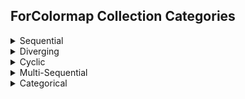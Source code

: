 ## ForColormap Collection Categories

<details>
  <summary>Sequential</summary>

|Name        |Family      |Gradient            |Palette       |Levels |Colorbar                 |
|------------|------------|--------------------|--------------|-------|-------------------------|
|acton       |acton       |Sequential          |Continuous    | 256   |![](png/acton_colorbar.png)       |
|acton10     |acton       |Sequential          |Discrete      |  10   |![](png/acton10_colorbar.png)     |
|acton25     |acton       |Sequential          |Discrete      |  25   |![](png/acton25_colorbar.png)     |
|acton50     |acton       |Sequential          |Discrete      |  50   |![](png/acton50_colorbar.png)     |
|acton100    |acton       |Sequential          |Discrete      | 100   |![](png/acton100_colorbar.png)    |
|bamako      |bamako      |Sequential          |Continuous    | 256   |![](png/bamako_colorbar.png)      |
|bamako10    |bamako      |Sequential          |Discrete      |  10   |![](png/bamako10_colorbar.png)    |
|bamako100   |bamako      |Sequential          |Discrete      | 100   |![](png/bamako100_colorbar.png)   |
|bamako25    |bamako      |Sequential          |Discrete      |  25   |![](png/bamako25_colorbar.png)    |
|bamako50    |bamako      |Sequential          |Discrete      |  50   |![](png/bamako50_colorbar.png)    |
|batlow      |batlow      |Sequential          |Continuous    | 256   |![](png/batlow_colorbar.png)      |
|batlow10    |batlow      |Sequential          |Discrete      |  10   |![](png/batlow10_colorbar.png)    |
|batlow100   |batlow      |Sequential          |Discrete      | 100   |![](png/batlow100_colorbar.png)   |
|batlow25    |batlow      |Sequential          |Discrete      |  25   |![](png/batlow25_colorbar.png)    |
|batlow50    |batlow      |Sequential          |Discrete      |  50   |![](png/batlow50_colorbar.png)    |
|batlowK     |batlow      |Sequential          |Continuous    | 256   |![](png/batlowK_colorbar.png)     |
|batlowK10   |batlow      |Sequential          |Discrete      |  10   |![](png/batlowK10_colorbar.png)   |
|batlowK100  |batlow      |Sequential          |Discrete      | 100   |![](png/batlowK100_colorbar.png)  |
|batlowK25   |batlow      |Sequential          |Discrete      |  25   |![](png/batlowK25_colorbar.png)   |
|batlowK50   |batlow      |Sequential          |Discrete      |  50   |![](png/batlowK50_colorbar.png)   |
|batlowW     |batlow      |Sequential          |Continuous    | 256   |![](png/batlowW_colorbar.png)     |
|batlowW10   |batlow      |Sequential          |Discrete      |  10   |![](png/batlowW10_colorbar.png)   |
|batlowW100  |batlow      |Sequential          |Discrete      | 100   |![](png/batlowW100_colorbar.png)  |
|batlowW25   |batlow      |Sequential          |Discrete      |  25   |![](png/batlowW25_colorbar.png)   |
|batlowW50   |batlow      |Sequential          |Discrete      |  50   |![](png/batlowW50_colorbar.png)   |
|bilbao      |bilbao      |Sequential          |Continuous    | 256   |![](png/bilbao_colorbar.png)      |
|bilbao10    |bilbao      |Sequential          |Discrete      |  10   |![](png/bilbao10_colorbar.png)    |
|bilbao100   |bilbao      |Sequential          |Discrete      | 100   |![](png/bilbao100_colorbar.png)   |
|bilbao25    |bilbao      |Sequential          |Discrete      |  25   |![](png/bilbao25_colorbar.png)    |
|bilbao50    |bilbao      |Sequential          |Discrete      |  50   |![](png/bilbao50_colorbar.png)    |
|buda        |buda        |Sequential          |Continuous    | 256   |![](png/buda_colorbar.png)        |
|buda10      |buda        |Sequential          |Discrete      |  10   |![](png/buda10_colorbar.png)      |
|buda100     |buda        |Sequential          |Discrete      | 100   |![](png/buda100_colorbar.png)     |
|buda25      |buda        |Sequential          |Discrete      |  25   |![](png/buda25_colorbar.png)      |
|buda50      |buda        |Sequential          |Discrete      |  50   |![](png/buda50_colorbar.png)      |
|davos       |davos       |Sequential          |Continuous    | 256   |![](png/davos_colorbar.png)       |
|davos10     |davos       |Sequential          |Discrete      |  10   |![](png/davos10_colorbar.png)     |
|davos100    |davos       |Sequential          |Discrete      | 100   |![](png/davos100_colorbar.png)    |
|davos25     |davos       |Sequential          |Discrete      |  25   |![](png/davos25_colorbar.png)     |
|davos50     |davos       |Sequential          |Discrete      |  50   |![](png/davos50_colorbar.png)     |
|devon       |devon       |Sequential          |Continuous    | 256   |![](png/devon_colorbar.png)       |
|devon10     |devon       |Sequential          |Discrete      |  10   |![](png/devon10_colorbar.png)     |
|devon100    |devon       |Sequential          |Discrete      | 100   |![](png/devon100_colorbar.png)    |
|devon25     |devon       |Sequential          |Discrete      |  25   |![](png/devon25_colorbar.png)     |
|devon50     |devon       |Sequential          |Discrete      |  50   |![](png/devon50_colorbar.png)     |
|glasgow     |glasgow     |Sequential          |Continuous    | 256   |![](png/glasgow_colorbar.png)     |
|glasgow10   |glasgow     |Sequential          |Discrete      |  10   |![](png/glasgow10_colorbar.png)   |
|glasgow100  |glasgow     |Sequential          |Discrete      | 100   |![](png/glasgow100_colorbar.png)  |
|glasgow25   |glasgow     |Sequential          |Discrete      |  25   |![](png/glasgow25_colorbar.png)   |
|glasgow50   |glasgow     |Sequential          |Discrete      |  50   |![](png/glasgow50_colorbar.png)   |
|grayC       |grayC       |Sequential          |Continuous    | 256   |![](png/grayC_colorbar.png)       |
|grayC10     |grayC       |Sequential          |Discrete      |  10   |![](png/grayC10_colorbar.png)     |
|grayC100    |grayC       |Sequential          |Discrete      | 100   |![](png/grayC100_colorbar.png)    |
|grayC25     |grayC       |Sequential          |Discrete      |  25   |![](png/grayC25_colorbar.png)     |
|grayC50     |grayC       |Sequential          |Discrete      |  50   |![](png/grayC50_colorbar.png)     |
|hawaii      |hawaii      |Sequential          |Continuous    | 256   |![](png/hawaii_colorbar.png)      |
|hawaii10    |hawaii      |Sequential          |Discrete      |  10   |![](png/hawaii10_colorbar.png)    |
|hawaii100   |hawaii      |Sequential          |Discrete      | 100   |![](png/hawaii100_colorbar.png)   |
|hawaii25    |hawaii      |Sequential          |Discrete      |  25   |![](png/hawaii25_colorbar.png)    |
|hawaii50    |hawaii      |Sequential          |Discrete      |  50   |![](png/hawaii50_colorbar.png)    |
|imola       |imola       |Sequential          |Continuous    | 256   |![](png/imola_colorbar.png)       |
|imola10     |imola       |Sequential          |Discrete      |  10   |![](png/imola10_colorbar.png)     |
|imola100    |imola       |Sequential          |Discrete      | 100   |![](png/imola100_colorbar.png)    |
|imola25     |imola       |Sequential          |Discrete      |  25   |![](png/imola25_colorbar.png)     |
|imola50     |imola       |Sequential          |Discrete      |  50   |![](png/imola50_colorbar.png)     |
|lajolla     |lajolla     |Sequential          |Continuous    | 256   |![](png/lajolla_colorbar.png)     |
|lajolla10   |lajolla     |Sequential          |Discrete      |  10   |![](png/lajolla10_colorbar.png)   |
|lajolla100  |lajolla     |Sequential          |Discrete      | 100   |![](png/lajolla100_colorbar.png)  |
|lajolla25   |lajolla     |Sequential          |Discrete      |  25   |![](png/lajolla25_colorbar.png)   |
|lajolla50   |lajolla     |Sequential          |Discrete      |  50   |![](png/lajolla50_colorbar.png)   |
|lapaz       |lapaz       |Sequential          |Continuous    | 256   |![](png/lapaz_colorbar.png)       |
|lapaz10     |lapaz       |Sequential          |Discrete      |  10   |![](png/lapaz10_colorbar.png)     |
|lapaz100    |lapaz       |Sequential          |Discrete      | 100   |![](png/lapaz100_colorbar.png)    |
|lapaz25     |lapaz       |Sequential          |Discrete      |  25   |![](png/lapaz25_colorbar.png)     |
|lapaz50     |lapaz       |Sequential          |Discrete      |  50   |![](png/lapaz50_colorbar.png)     |
|lipari      |lipari      |Sequential          |Continuous    | 256   |![](png/lipari_colorbar.png)      |
|lipari10    |lipari      |Sequential          |Discrete      |  10   |![](png/lipari10_colorbar.png)    |
|lipari100   |lipari      |Sequential          |Discrete      | 100   |![](png/lipari100_colorbar.png)   |
|lipari25    |lipari      |Sequential          |Discrete      |  25   |![](png/lipari25_colorbar.png)    |
|lipari50    |lipari      |Sequential          |Discrete      |  50   |![](png/lipari50_colorbar.png)    |
|navia       |navia       |Sequential          |Continuous    | 256   |![](png/navia_colorbar.png)       |
|navia10     |navia       |Sequential          |Discrete      |  10   |![](png/navia10_colorbar.png)     |
|navia100    |navia       |Sequential          |Discrete      | 100   |![](png/navia100_colorbar.png)    |
|navia25     |navia       |Sequential          |Discrete      |  25   |![](png/navia25_colorbar.png)     |
|navia50     |navia       |Sequential          |Discrete      |  50   |![](png/navia50_colorbar.png)     |
|naviaW      |navia       |Sequential          |Continuous    | 256   |![](png/naviaW_colorbar.png)      |
|naviaW10    |navia       |Sequential          |Discrete      |  10   |![](png/naviaW10_colorbar.png)    |
|naviaW100   |navia       |Sequential          |Discrete      | 100   |![](png/naviaW100_colorbar.png)   |
|naviaW25    |navia       |Sequential          |Discrete      |  25   |![](png/naviaW25_colorbar.png)    |
|naviaW50    |navia       |Sequential          |Discrete      |  50   |![](png/naviaW50_colorbar.png)    |
|nuuk        |nuuk        |Sequential          |Continuous    | 256   |![](png/nuuk_colorbar.png)        |
|nuuk10      |nuuk        |Sequential          |Discrete      |  10   |![](png/nuuk10_colorbar.png)      |
|nuuk100     |nuuk        |Sequential          |Discrete      | 100   |![](png/nuuk100_colorbar.png)     |
|nuuk25      |nuuk        |Sequential          |Discrete      |  25   |![](png/nuuk25_colorbar.png)      |
|nuuk50      |nuuk        |Sequential          |Discrete      |  50   |![](png/nuuk50_colorbar.png)      |
|oslo        |oslo        |Sequential          |Continuous    | 256   |![](png/oslo_colorbar.png)        |
|oslo10      |oslo        |Sequential          |Discrete      |  10   |![](png/oslo10_colorbar.png)      |
|oslo100     |oslo        |Sequential          |Discrete      | 100   |![](png/oslo100_colorbar.png)     |
|oslo25      |oslo        |Sequential          |Discrete      |  25   |![](png/oslo25_colorbar.png)      |
|oslo50      |oslo        |Sequential          |Discrete      |  50   |![](png/oslo50_colorbar.png)      |
|tokyo       |tokyo       |Sequential          |Continuous    | 256   |![](png/tokyo_colorbar.png)       |
|tokyo10     |tokyo       |Sequential          |Discrete      |  10   |![](png/tokyo10_colorbar.png)     |
|tokyo100    |tokyo       |Sequential          |Discrete      | 100   |![](png/tokyo100_colorbar.png)    |
|tokyo25     |tokyo       |Sequential          |Discrete      |  25   |![](png/tokyo25_colorbar.png)     |
|tokyo50     |tokyo       |Sequential          |Discrete      |  50   |![](png/tokyo50_colorbar.png)     |
|turku       |turku       |Sequential          |Continuous    | 256   |![](png/turku_colorbar.png)       |
|turku10     |turku       |Sequential          |Discrete      |  10   |![](png/turku10_colorbar.png)     |
|turku100    |turku       |Sequential          |Discrete      | 100   |![](png/turku100_colorbar.png)    |
|turku25     |turku       |Sequential          |Discrete      |  25   |![](png/turku25_colorbar.png)     |
|turku50     |turku       |Sequential          |Discrete      |  50   |![](png/turku50_colorbar.png)     |
|black_body  |black_body  |Sequential          |Continuous    |1024   |![](png/black_body_colorbar.png)  |
|fire        |fire        |Sequential          |Continuous    |  -1   |![](png/fire_colorbar.png)        |
|cubehelix   |cubehelix   |Sequential          |Continuous    |  -1   |![](png/cubehelix_colorbar.png)   |

</details>

<details>
  <summary>Diverging</summary>

|Name        |Family      |Gradient            |Palette       |Levels |Colorbar                 |
|------------|------------|--------------------|--------------|-------|-------------------------|
|bam         |bam         |Diverging           |Continuous    | 256   |![](png/bam_colorbar.png)         |
|bam10       |bam         |Diverging           |Discrete      |  10   |![](png/bam10_colorbar.png)       |
|bam100      |bam         |Diverging           |Discrete      | 100   |![](png/bam100_colorbar.png)      |
|bam25       |bam         |Diverging           |Discrete      |  25   |![](png/bam25_colorbar.png)       |
|bam50       |bam         |Diverging           |Discrete      |  50   |![](png/bam50_colorbar.png)       |
|berlin      |berlin      |Diverging           |Continuous    | 256   |![](png/berlin_colorbar.png)      |
|berlin10    |berlin      |Diverging           |Discrete      |  10   |![](png/berlin10_colorbar.png)    |
|berlin100   |berlin      |Diverging           |Discrete      | 100   |![](png/berlin100_colorbar.png)   |
|berlin25    |berlin      |Diverging           |Discrete      |  25   |![](png/berlin25_colorbar.png)    |
|berlin50    |berlin      |Diverging           |Discrete      |  50   |![](png/berlin50_colorbar.png)    |
|broc        |broc        |Diverging           |Continuous    | 256   |![](png/broc_colorbar.png)        |
|broc10      |broc        |Diverging           |Discrete      |  10   |![](png/broc10_colorbar.png)      |
|broc100     |broc        |Diverging           |Discrete      | 100   |![](png/broc100_colorbar.png)     |
|broc25      |broc        |Diverging           |Discrete      |  25   |![](png/broc25_colorbar.png)      |
|broc50      |broc        |Diverging           |Discrete      |  50   |![](png/broc50_colorbar.png)      |
|brocO10     |broc        |Diverging           |Discrete      |  10   |![](png/brocO10_colorbar.png)     |
|brocO100    |broc        |Diverging           |Discrete      | 100   |![](png/brocO100_colorbar.png)    |
|brocO25     |broc        |Diverging           |Discrete      |  25   |![](png/brocO25_colorbar.png)     |
|brocO50     |broc        |Diverging           |Discrete      |  50   |![](png/brocO50_colorbar.png)     |
|cork        |cork        |Diverging           |Continuous    | 256   |![](png/cork_colorbar.png)        |
|cork10      |cork        |Diverging           |Discrete      |  10   |![](png/cork10_colorbar.png)      |
|cork100     |cork        |Diverging           |Discrete      | 100   |![](png/cork100_colorbar.png)     |
|cork25      |cork        |Diverging           |Discrete      |  25   |![](png/cork25_colorbar.png)      |
|cork50      |cork        |Diverging           |Discrete      |  50   |![](png/cork50_colorbar.png)      |
|corkO10     |cork        |Diverging           |Discrete      |  10   |![](png/corkO10_colorbar.png)     |
|corkO100    |cork        |Diverging           |Discrete      | 100   |![](png/corkO100_colorbar.png)    |
|corkO25     |cork        |Diverging           |Discrete      |  25   |![](png/corkO25_colorbar.png)     |
|corkO50     |cork        |Diverging           |Discrete      |  50   |![](png/corkO50_colorbar.png)     |
|lisbon      |lisbon      |Diverging           |Continuous    | 256   |![](png/lisbon_colorbar.png)      |
|lisbon10    |lisbon      |Diverging           |Discrete      |  10   |![](png/lisbon10_colorbar.png)    |
|lisbon100   |lisbon      |Diverging           |Discrete      | 100   |![](png/lisbon100_colorbar.png)   |
|lisbon25    |lisbon      |Diverging           |Discrete      |  25   |![](png/lisbon25_colorbar.png)    |
|lisbon50    |lisbon      |Diverging           |Discrete      |  50   |![](png/lisbon50_colorbar.png)    |
|managua     |managua     |Diverging           |Continuous    | 256   |![](png/managua_colorbar.png)     |
|managua10   |managua     |Diverging           |Discrete      |  10   |![](png/managua10_colorbar.png)   |
|managua100  |managua     |Diverging           |Discrete      | 100   |![](png/managua100_colorbar.png)  |
|managua25   |managua     |Diverging           |Discrete      |  25   |![](png/managua25_colorbar.png)   |
|managua50   |managua     |Diverging           |Discrete      |  50   |![](png/managua50_colorbar.png)   |
|roma        |roma        |Diverging           |Continuous    | 256   |![](png/roma_colorbar.png)        |
|roma10      |roma        |Diverging           |Discrete      |  10   |![](png/roma10_colorbar.png)      |
|roma100     |roma        |Diverging           |Discrete      | 100   |![](png/roma100_colorbar.png)     |
|roma25      |roma        |Diverging           |Discrete      |  25   |![](png/roma25_colorbar.png)      |
|roma50      |roma        |Diverging           |Discrete      |  50   |![](png/roma50_colorbar.png)      |
|romaO10     |roma        |Diverging           |Discrete      |  10   |![](png/romaO10_colorbar.png)     |
|romaO100    |roma        |Diverging           |Discrete      | 100   |![](png/romaO100_colorbar.png)    |
|romaO25     |roma        |Diverging           |Discrete      |  25   |![](png/romaO25_colorbar.png)     |
|romaO50     |roma        |Diverging           |Discrete      |  50   |![](png/romaO50_colorbar.png)     |
|tofino      |tofino      |Diverging           |Continuous    | 256   |![](png/tofino_colorbar.png)      |
|tofino10    |tofino      |Diverging           |Discrete      |  10   |![](png/tofino10_colorbar.png)    |
|tofino100   |tofino      |Diverging           |Discrete      | 100   |![](png/tofino100_colorbar.png)   |
|tofino25    |tofino      |Diverging           |Discrete      |  25   |![](png/tofino25_colorbar.png)    |
|tofino50    |tofino      |Diverging           |Discrete      |  50   |![](png/tofino50_colorbar.png)    |
|vanimo      |vanimo      |Diverging           |Continuous    | 256   |![](png/vanimo_colorbar.png)      |
|vanimo10    |vanimo      |Diverging           |Discrete      |  10   |![](png/vanimo10_colorbar.png)    |
|vanimo100   |vanimo      |Diverging           |Discrete      | 100   |![](png/vanimo100_colorbar.png)   |
|vanimo25    |vanimo      |Diverging           |Discrete      |  25   |![](png/vanimo25_colorbar.png)    |
|vanimo50    |vanimo      |Diverging           |Discrete      |  50   |![](png/vanimo50_colorbar.png)    |
|vik         |vik         |Diverging           |Continuous    | 256   |![](png/vik_colorbar.png)         |
|vik10       |vik         |Diverging           |Discrete      |  10   |![](png/vik10_colorbar.png)       |
|vik100      |vik         |Diverging           |Discrete      | 100   |![](png/vik100_colorbar.png)      |
|vik25       |vik         |Diverging           |Discrete      |  25   |![](png/vik25_colorbar.png)       |
|vik50       |vik         |Diverging           |Discrete      |  50   |![](png/vik50_colorbar.png)       |
|vikO10      |vik         |Diverging           |Discrete      |  10   |![](png/vikO10_colorbar.png)      |
|vikO100     |vik         |Diverging           |Discrete      | 100   |![](png/vikO100_colorbar.png)     |
|vikO25      |vik         |Diverging           |Discrete      |  25   |![](png/vikO25_colorbar.png)      |
|vikO50      |vik         |Diverging           |Discrete      |  50   |![](png/vikO50_colorbar.png)      |

</details>

<details>
  <summary>Cyclic</summary>

|Name        |Family      |Gradient            |Palette       |Levels |Colorbar                 |
|------------|------------|--------------------|--------------|-------|-------------------------|
|bamO        |bam         |Cyclic              |Continuous    | 256   |![](png/bamO_colorbar.png)        |
|bamO10      |bam         |Cyclic              |Discrete      |  10   |![](png/bamO10_colorbar.png)      |
|bamO100     |bam         |Cyclic              |Discrete      | 100   |![](png/bamO100_colorbar.png)     |
|bamO25      |bam         |Cyclic              |Discrete      |  25   |![](png/bamO25_colorbar.png)      |
|bamO50      |bam         |Cyclic              |Discrete      |  50   |![](png/bamO50_colorbar.png)      |
|brocO       |broc        |Cyclic              |Continuous    | 256   |![](png/brocO_colorbar.png)       |
|corkO       |cork        |Cyclic              |Continuous    | 256   |![](png/corkO_colorbar.png)       |
|romaO       |roma        |Cyclic              |Continuous    | 256   |![](png/romaO_colorbar.png)       |
|vikO        |vik         |Cyclic              |Continuous    | 256   |![](png/vikO_colorbar.png)        |

</details>

<details>
  <summary>Multi-Sequential</summary>

|Name        |Family      |Gradient            |Palette       |Levels |Colorbar                 |
|------------|------------|--------------------|--------------|-------|-------------------------|
|bukavu      |bukavu      |Multi-Sequential    |Continuous    | 256   |![](png/bukavu_colorbar.png)      |
|bukavu10    |bukavu      |Multi-Sequential    |Discrete      |  10   |![](png/bukavu10_colorbar.png)    |
|bukavu100   |bukavu      |Multi-Sequential    |Discrete      | 100   |![](png/bukavu100_colorbar.png)   |
|bukavu25    |bukavu      |Multi-Sequential    |Discrete      |  25   |![](png/bukavu25_colorbar.png)    |
|bukavu50    |bukavu      |Multi-Sequential    |Discrete      |  50   |![](png/bukavu50_colorbar.png)    |
|fes         |fes         |Multi-Sequential    |Continuous    | 256   |![](png/fes_colorbar.png)         |
|fes10       |fes         |Multi-Sequential    |Discrete      |  10   |![](png/fes10_colorbar.png)       |
|fes100      |fes         |Multi-Sequential    |Discrete      | 100   |![](png/fes100_colorbar.png)      |
|fes25       |fes         |Multi-Sequential    |Discrete      |  25   |![](png/fes25_colorbar.png)       |
|fes50       |fes         |Multi-Sequential    |Discrete      |  50   |![](png/fes50_colorbar.png)       |
|oleron      |oleron      |Multi-Sequential    |Continuous    | 256   |![](png/oleron_colorbar.png)      |
|oleron10    |oleron      |Multi-Sequential    |Discrete      |  10   |![](png/oleron10_colorbar.png)    |
|oleron100   |oleron      |Multi-Sequential    |Discrete      | 100   |![](png/oleron100_colorbar.png)   |
|oleron25    |oleron      |Multi-Sequential    |Discrete      |  25   |![](png/oleron25_colorbar.png)    |
|oleron50    |oleron      |Multi-Sequential    |Discrete      |  50   |![](png/oleron50_colorbar.png)    |

</details>

<details>
  <summary>Categorical</summary>

|Name        |Family      |Gradient            |Palette       |Levels |Colorbar                 |
|------------|------------|--------------------|--------------|-------|-------------------------|
|actonS      |acton       |Categorical         |Continuous    | 256   |![](png/actonS_colorbar.png)      |
|bamakoS     |bamako      |Categorical         |Continuous    | 256   |![](png/bamakoS_colorbar.png)     |
|batlowKS    |batlow      |Categorical         |Continuous    | 256   |![](png/batlowKS_colorbar.png)    |
|batlowS     |batlow      |Categorical         |Continuous    | 256   |![](png/batlowS_colorbar.png)     |
|batlowWS    |batlow      |Categorical         |Continuous    | 256   |![](png/batlowWS_colorbar.png)    |
|bilbaoS     |bilbao      |Categorical         |Continuous    | 256   |![](png/bilbaoS_colorbar.png)     |
|budaS       |buda        |Categorical         |Continuous    | 256   |![](png/budaS_colorbar.png)       |
|davosS      |davos       |Categorical         |Continuous    | 256   |![](png/davosS_colorbar.png)      |
|devonS      |devon       |Categorical         |Continuous    | 256   |![](png/devonS_colorbar.png)      |
|glasgowS    |glasgow     |Categorical         |Continuous    | 256   |![](png/glasgowS_colorbar.png)    |
|grayCS      |grayC       |Categorical         |Continuous    | 256   |![](png/grayCS_colorbar.png)      |
|hawaiiS     |hawaii      |Categorical         |Continuous    | 256   |![](png/hawaiiS_colorbar.png)     |
|imolaS      |imola       |Categorical         |Continuous    | 256   |![](png/imolaS_colorbar.png)      |
|lajollaS    |lajolla     |Categorical         |Continuous    | 256   |![](png/lajollaS_colorbar.png)    |
|lapazS      |lapaz       |Categorical         |Continuous    | 256   |![](png/lapazS_colorbar.png)      |
|lipariS     |lipari      |Categorical         |Continuous    | 256   |![](png/lipariS_colorbar.png)     |
|naviaS      |navia       |Categorical         |Continuous    | 256   |![](png/naviaS_colorbar.png)      |
|naviaWS     |navia       |Categorical         |Continuous    | 256   |![](png/naviaWS_colorbar.png)     |
|nuukS       |nuuk        |Categorical         |Continuous    | 256   |![](png/nuukS_colorbar.png)       |
|osloS       |oslo        |Categorical         |Continuous    | 256   |![](png/osloS_colorbar.png)       |
|tokyoS      |tokyo       |Categorical         |Continuous    | 256   |![](png/tokyoS_colorbar.png)      |
|turkuS      |turku       |Categorical         |Continuous    | 256   |![](png/turkuS_colorbar.png)      |

</details>
